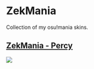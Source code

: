 # ZekMania
Collection of my osu!mania skins.  

  
## [ZekMania - Percy](https://drive.google.com/file/d/1PTKKUe1aAT3ncmkRBBoDFOosry9XS8JY/view?usp=sharing)
![](https://i.imgur.com/m8WXu1b.jpeg)
